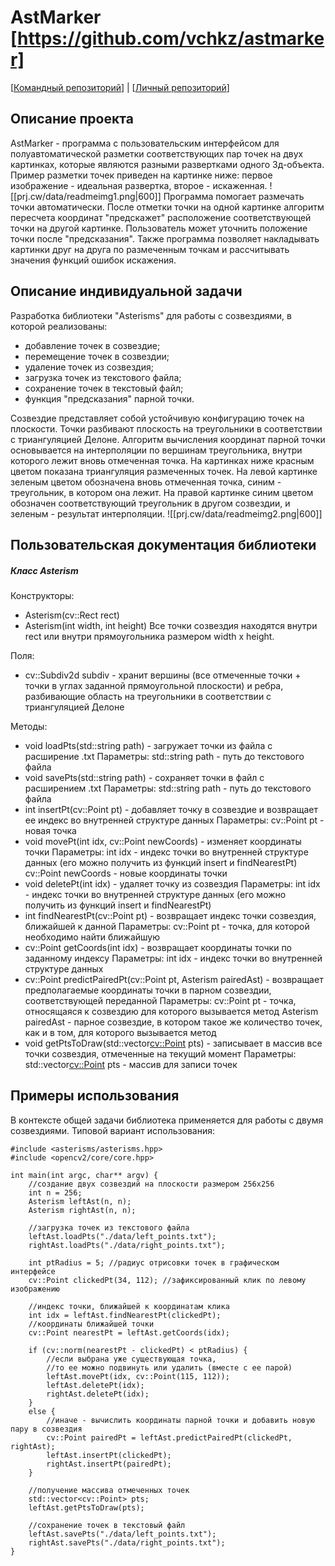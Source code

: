 # AstMarker [https://github.com/vchkz/astmarker]

[[Командный репозиторий](https://github.com/vchkz/astmarker)] | [[Личный репозиторий](https://github.com/lopatkinanton/misis2023f-22-01-lopatkin-a-a)]
## Описание проекта 
AstMarker - программа с пользовательским интерфейсом для полуавтоматической разметки соответствующих пар точек на двух картинках, которые являются разными развертками одного 3д-объекта. 
Пример разметки точек приведен на картинке ниже: первое изображение - идеальная развертка, второе - искаженная.
![[prj.cw/data/readmeimg1.png|600]]
Программа помогает размечать точки автоматически. После отметки точки на одной картинке алгоритм пересчета координат "предскажет" расположение соответствующей точки на другой картинке. Пользователь может уточнить положение точки после "предсказания".
Также программа позволяет накладывать картинки друг на друга по размеченным точкам и рассчитывать значения функций ошибок искажения.
## Описание индивидуальной задачи
Разработка библиотеки "Asterisms" для работы с созвездиями, в которой реализованы: 
- добавление точек в созвездие;
- перемещение точек в созвездии;
- удаление точек из созвездия;
- загрузка точек из текстового файла;
- сохранение точек в текстовый файл;
- функция "предсказания" парной точки.

Созвездие представляет собой устойчивую конфигурацию точек на плоскости. Точки разбивают плоскость на треугольники в соответствии с триангуляцией Делоне.
Алгоритм вычисления координат парной точки основывается на интерполяции по вершинам треугольника, внутри которого лежит вновь отмеченная точка. 
На картинках ниже красным цветом показана триангуляция размеченных точек. На левой картинке зеленым цветом обозначена вновь отмеченная точка, синим - треугольник, в котором она лежит. На правой картинке синим цветом обозначен соответствующий треугольник в другом созвездии, и зеленым - результат интерполяции.
![[prj.cw/data/readmeimg2.png|600]]
## Пользовательская документация библиотеки
##### Класс Asterism
Конструкторы:
- Asterism(cv::Rect rect) 
- Asterism(int width, int height)
Все точки созвездия находятся внутри rect или внутри прямоугольника размером width x height.

Поля:
- cv::Subdiv2d subdiv - хранит вершины (все отмеченные точки + точки в углах заданной прямоугольной плоскости) и ребра, разбивающие область на треугольники в соответствии с триангуляцией Делоне
  
Методы:
- void loadPts(std::string path) - загружает точки из файла с расширение .txt
	Параметры:
	std::string path - путь до текстового файла
- void savePts(std::string path) - сохраняет точки в файл с расширением .txt
	Параметры:
	std::string path - путь до текстового файла
- int insertPt(cv::Point pt) - добавляет точку в созвездие и возвращает ее индекс во внутренней структуре данных
    Параметры:
	cv::Point pt - новая точка
- void movePt(int idx, cv::Point newCoords) - изменяет координаты точки 
    Параметры:
	int idx - индекс точки во внутренней структуре данных (его можно получить из функций insert и findNearestPt)
	cv::Point newCoords - новые координаты точки
- void deletePt(int idx) - удаляет точку из созвездия
	Параметры:
	int idx - индекс точки во внутренней структуре данных (его можно получить из функций insert и findNearestPt)
- int findNearestPt(cv::Point pt) - возвращает индекс точки созвездия, ближайшей к данной
    Параметры:
	cv::Point pt - точка, для которой необходимо найти ближайшую
- cv::Point getCoords(int idx) - возвращает координаты точки по заданному индексу
    Параметры:
	int idx - индекс точки во внутренней структуре данных
- cv::Point predictPairedPt(cv::Point pt, Asterism pairedAst) - возвращает предполагаемые координаты точки в парном созвездии, соответствующей переданной
    Параметры:
	cv::Point pt - точка, относящаяся к созвездию для которого вызывается метод
	Asterism pairedAst - парное созвездие, в котором такое же количество точек, как и в том, для которого вызывается метод
- void getPtsToDraw(std::vector<cv::Point> pts) - записывает в массив все точки созвездия, отмеченные на текущий момент
    Параметры:
	std::vector<cv::Point> pts - массив для записи точек	
## Примеры использования
В контексте общей задачи библиотека применяется для работы с двумя созвездиями. Типовой вариант использования:
```С++ 
#include <asterisms/asterisms.hpp>
#include <opencv2/core/core.hpp>

int main(int argc, char** argv) {
	//создание двух созвездий на плоскости размером 256x256
    int n = 256;
    Asterism leftAst(n, n);
    Asterism rightAst(n, n);
    
    //загрузка точек из текстового файла
	leftAst.loadPts("./data/left_points.txt");
	rightAst.loadPts("./data/right_points.txt");

	int ptRadius = 5; //радиус отрисовки точек в графическом интерфейсе
	cv::Point clickedPt(34, 112); //зафиксированный клик по левому изображению
	
	//индекс точки, ближайшей к координатам клика
	int idx = leftAst.findNearestPt(clickedPt); 
	//координаты ближайшей точки
	cv::Point nearestPt = leftAst.getCoords(idx); 
	
	if (cv::norm(nearestPt - clickedPt) < ptRadius) {
		//если выбрана уже существующая точка, 
		//то ее можно подвинуть или удалить (вместе с ее парой)
        leftAst.movePt(idx, cv::Point(115, 112)); 
        leftAst.deletePt(idx);
        rightAst.deletePt(idx);
    }
    else {
	    //иначе - вычислить координаты парной точки и добавить новую пару в созвездия
	    cv::Point pairedPt = leftAst.predictPairedPt(clickedPt, rightAst);
	    leftAst.insertPt(clickedPt);
	    rightAst.insertPt(pairedPt);
    }

	//получение массива отмеченных точек
	std::vector<cv::Point> pts;
	leftAst.getPtsToDraw(pts);
	
	//сохранение точек в текстовый файл
	leftAst.savePts("./data/left_points.txt");
	rightAst.savePts("./data/right_points.txt");
}
```